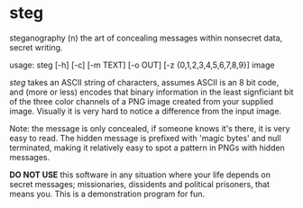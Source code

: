 # steg

steganography (n) the art of concealing messages within nonsecret data, 
                  secret writing.

usage: steg [-h] [-c] [-m TEXT] [-o OUT] [-z {0,1,2,3,4,5,6,7,8,9}] image

<i>steg</i> takes an ASCII string of characters, assumes ASCII is an 8 bit code, and 
(more or less) encodes that binary information in the least signficiant bit of
the three color channels of a PNG image created from your supplied image.
Visually it is very hard to notice a difference from the input image.

Note: the message is only concealed, if someone knows it's there, it is very 
easy to read. The hidden message is prefixed with 'magic bytes' and null 
terminated, making it relatively easy to spot a pattern in PNGs with hidden
messages.

**DO NOT USE** this software in any situation where your life depends on
secret messages; missionaries, dissidents and political prisoners, that means
you. This is a demonstration program for fun.

